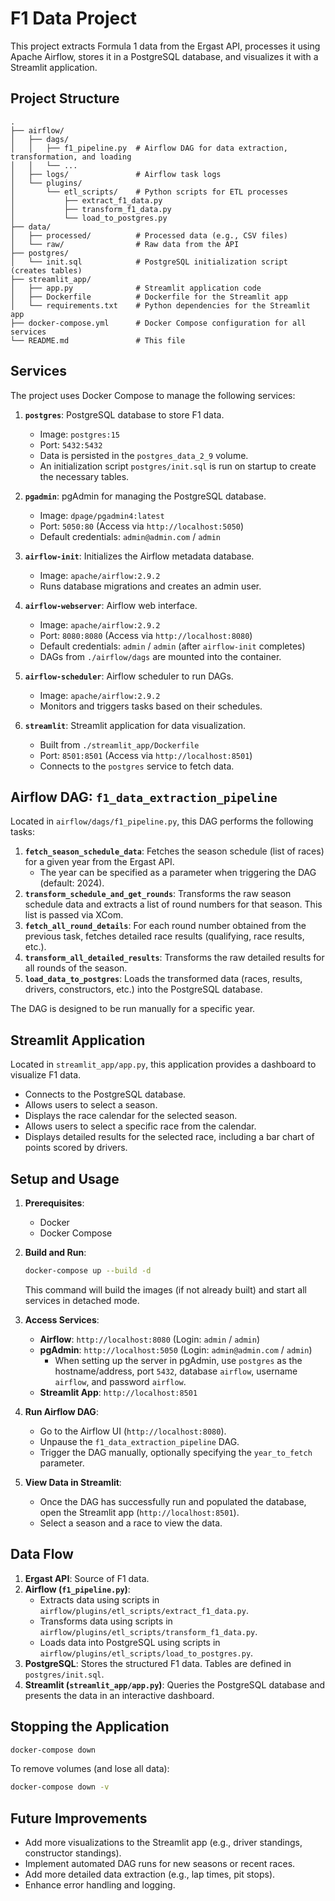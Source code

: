 # F1 Data Project

This project extracts Formula 1 data from the Ergast API, processes it using Apache Airflow, stores it in a PostgreSQL database, and visualizes it with a Streamlit application.

## Project Structure

```
.
├── airflow/
│   ├── dags/
│   │   ├── f1_pipeline.py  # Airflow DAG for data extraction, transformation, and loading
│   │   └── ...
│   ├── logs/               # Airflow task logs
│   └── plugins/
│       └── etl_scripts/    # Python scripts for ETL processes
│           ├── extract_f1_data.py
│           ├── transform_f1_data.py
│           └── load_to_postgres.py
├── data/
│   ├── processed/          # Processed data (e.g., CSV files)
│   └── raw/                # Raw data from the API
├── postgres/
│   └── init.sql            # PostgreSQL initialization script (creates tables)
├── streamlit_app/
│   ├── app.py              # Streamlit application code
│   ├── Dockerfile          # Dockerfile for the Streamlit app
│   └── requirements.txt    # Python dependencies for the Streamlit app
├── docker-compose.yml      # Docker Compose configuration for all services
└── README.md               # This file
```

## Services

The project uses Docker Compose to manage the following services:

1.  **`postgres`**: PostgreSQL database to store F1 data.

    - Image: `postgres:15`
    - Port: `5432:5432`
    - Data is persisted in the `postgres_data_2_9` volume.
    - An initialization script `postgres/init.sql` is run on startup to create the necessary tables.

2.  **`pgadmin`**: pgAdmin for managing the PostgreSQL database.

    - Image: `dpage/pgadmin4:latest`
    - Port: `5050:80` (Access via `http://localhost:5050`)
    - Default credentials: `admin@admin.com` / `admin`

3.  **`airflow-init`**: Initializes the Airflow metadata database.

    - Image: `apache/airflow:2.9.2`
    - Runs database migrations and creates an admin user.

4.  **`airflow-webserver`**: Airflow web interface.

    - Image: `apache/airflow:2.9.2`
    - Port: `8080:8080` (Access via `http://localhost:8080`)
    - Default credentials: `admin` / `admin` (after `airflow-init` completes)
    - DAGs from `./airflow/dags` are mounted into the container.

5.  **`airflow-scheduler`**: Airflow scheduler to run DAGs.

    - Image: `apache/airflow:2.9.2`
    - Monitors and triggers tasks based on their schedules.

6.  **`streamlit`**: Streamlit application for data visualization.
    - Built from `./streamlit_app/Dockerfile`
    - Port: `8501:8501` (Access via `http://localhost:8501`)
    - Connects to the `postgres` service to fetch data.

## Airflow DAG: `f1_data_extraction_pipeline`

Located in `airflow/dags/f1_pipeline.py`, this DAG performs the following tasks:

1.  **`fetch_season_schedule_data`**: Fetches the season schedule (list of races) for a given year from the Ergast API.
    - The year can be specified as a parameter when triggering the DAG (default: 2024).
2.  **`transform_schedule_and_get_rounds`**: Transforms the raw season schedule data and extracts a list of round numbers for that season. This list is passed via XCom.
3.  **`fetch_all_round_details`**: For each round number obtained from the previous task, fetches detailed race results (qualifying, race results, etc.).
4.  **`transform_all_detailed_results`**: Transforms the raw detailed results for all rounds of the season.
5.  **`load_data_to_postgres`**: Loads the transformed data (races, results, drivers, constructors, etc.) into the PostgreSQL database.

The DAG is designed to be run manually for a specific year.

## Streamlit Application

Located in `streamlit_app/app.py`, this application provides a dashboard to visualize F1 data.

- Connects to the PostgreSQL database.
- Allows users to select a season.
- Displays the race calendar for the selected season.
- Allows users to select a specific race from the calendar.
- Displays detailed results for the selected race, including a bar chart of points scored by drivers.

## Setup and Usage

1.  **Prerequisites**:

    - Docker
    - Docker Compose

2.  **Build and Run**:

    ```bash
    docker-compose up --build -d
    ```

    This command will build the images (if not already built) and start all services in detached mode.

3.  **Access Services**:

    - **Airflow**: `http://localhost:8080` (Login: `admin` / `admin`)
    - **pgAdmin**: `http://localhost:5050` (Login: `admin@admin.com` / `admin`)
      - When setting up the server in pgAdmin, use `postgres` as the hostname/address, port `5432`, database `airflow`, username `airflow`, and password `airflow`.
    - **Streamlit App**: `http://localhost:8501`

4.  **Run Airflow DAG**:

    - Go to the Airflow UI (`http://localhost:8080`).
    - Unpause the `f1_data_extraction_pipeline` DAG.
    - Trigger the DAG manually, optionally specifying the `year_to_fetch` parameter.

5.  **View Data in Streamlit**:
    - Once the DAG has successfully run and populated the database, open the Streamlit app (`http://localhost:8501`).
    - Select a season and a race to view the data.

## Data Flow

1.  **Ergast API**: Source of F1 data.
2.  **Airflow (`f1_pipeline.py`)**:
    - Extracts data using scripts in `airflow/plugins/etl_scripts/extract_f1_data.py`.
    - Transforms data using scripts in `airflow/plugins/etl_scripts/transform_f1_data.py`.
    - Loads data into PostgreSQL using scripts in `airflow/plugins/etl_scripts/load_to_postgres.py`.
3.  **PostgreSQL**: Stores the structured F1 data. Tables are defined in `postgres/init.sql`.
4.  **Streamlit (`streamlit_app/app.py`)**: Queries the PostgreSQL database and presents the data in an interactive dashboard.

## Stopping the Application

```bash
docker-compose down
```

To remove volumes (and lose all data):

```bash
docker-compose down -v
```

## Future Improvements

- Add more visualizations to the Streamlit app (e.g., driver standings, constructor standings).
- Implement automated DAG runs for new seasons or recent races.
- Add more detailed data extraction (e.g., lap times, pit stops).
- Enhance error handling and logging.

